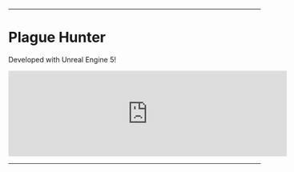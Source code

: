 -----------------------------------

# Plague Hunter 

Developed with Unreal Engine 5!

<iframe frameborder="0" src="https://itch.io/embed/1591206?linkback=true&amp;border_width=3&amp;bg_color=000000&amp;fg_color=ffffff&amp;link_color=6D0040&amp;border_color=6D0040" width="556" height="171"><a href="https://lin8x.itch.io/plague-hunter">Plague Hunter by Lin8x</a></iframe>

-----------------------------------

